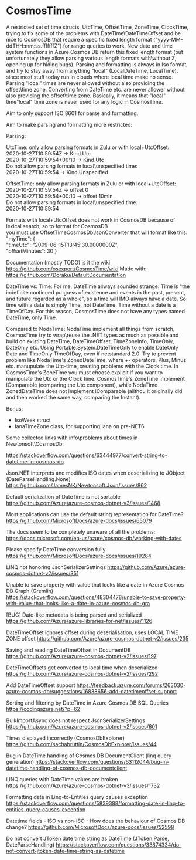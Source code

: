 # CosmosTime
A restricted set of time structs, UtcTime, OffsetTime, ZoneTime, ClockTime, trying to fix some of the problems with DateTime\DateTimeOffset and be nice to CosmosDB that require a specific fixed length format ("yyyy-MM-ddTHH:mm:ss.fffffffZ") for range queries to work. New date and time system functions in Azure Cosmos DB return this fixed length format (but unfortunately they allow parsing various length formats with\without Z, opening up for hiding bugs).
Parsing and formatting is always in Iso format, and try to stay away from anything "local" (LocalDateTime, LocalTime), since most stuff today run in clouds where local time make no sense.
Parsing "local" times are never allowed without also providing the offset\time zone. Converting from DateTime etc. are never allower without also providing the offset\time zone.
Basically, it means that "local" time\"local" time zone is never used for any logic in CosmosTime.

Aim to only support ISO 8601 for parse and formatting.  

Aim to make parsing and formatting more restricted:  

Parsing:

UtcTime: only allow parsing formats in Zulu or with local+UtcOffset:  
2020-10-27T10:59:54Z -> Kind.Utc  
2020-10-27T10:59:54+00:10  -> Kind.Utc  
Do not allow parsing formats in local\unspecified time:  
2020-10-27T10:59:54 -> Kind.Unspecified  
  
OffsetTime: only allow parsing formats in Zulu or with local+UtcOffset:  
2020-10-27T10:59:54Z -> offset 0  
2020-10-27T10:59:54+00:10  -> offset 10min  
Do not allow parsing formats in local\unspecified time:  
2020-10-27T10:59:54  
  
Formats with local+UtcOffset does not work in CosmosDB because of lexical search, so to format for CosmosDB  
you must use OffsetTimeCosmosDbJsonConverter that will format like this:  
"myTime":
{  
 "timeUtc": "2009-06-15T13:45:30.0000000Z",  
 "offsetMinutes": 30
}  

Documentation (mostly TODO) is it the wiki: https://github.com/osexpert/CosmosTime/wiki
Made with: https://github.com/Doraku/DefaultDocumentation

DateTime vs. Time:
For me, DateTime allways sounded strange. Time is "the indefinite continued progress of existence and events in the past, present, and future regarded as a whole", so a time will IMO always have a date.
So time with a date is simply Time, not DateTime.
Time without a date is a TimeOfDay.
For this reason, CosmosTime does not have any types named DateTime, only Time.

Compared to NodaTime:
NodaTime implement all things from scratch, CosmosTime try to wrap\reuse the .NET types as much as possible and build on existing DateTime, DateTimeOffset, TimeZoneInfo, TimeOnly, DateOnly etc.
Using Portable.System.DateTimeOnly to enable DateOnly Date and TimeOnly TimeOfDay, even if netstandard 2.0.
Try to prevent problem like NodaTime's ZonedDateTime, where +- operators, Plus, Minus etc. manupulate the Utc-time, creating problems with the Clock time. In CosmosTime's ZoneTime you must choose explicit if you want to manipulate the Utc or the Clock time.
CosmosTime's ZoneTime implement IComparable (comparing the Utc component), while NodaTime ZonedDateTime does not implement IComparable (allthou it originally did and then worked the same way, comparing the Instant).

Bonus:
* IsoWeek struct
* IanaTimeZone class, for supporting Iana on pre-NET6.

Some collected links with info\problems about times in Newtonsoft\CosmosDb:

https://stackoverflow.com/questions/63444977/convert-string-to-datetime-in-cosmos-db

Json.NET interprets and modifies ISO dates when deserializing to JObject (DateParseHandling.None)
https://github.com/JamesNK/Newtonsoft.Json/issues/862

Default serialization of DateTime is not sortable
https://github.com/Azure/azure-cosmos-dotnet-v3/issues/1468

Most applications can use the default string representation for DateTime?
https://github.com/MicrosoftDocs/azure-docs/issues/65079

The docs seem to be completely unaware of all the problems:
https://docs.microsoft.com/en-us/azure/cosmos-db/working-with-dates

Please specify DateTime conversion fully
https://github.com/MicrosoftDocs/azure-docs/issues/19284

LINQ not honoring JsonSerializerSettings
https://github.com/Azure/azure-cosmos-dotnet-v2/issues/351

Unable to save property with value that looks like a date in Azure Cosmos DB Graph (Gremlin)
https://stackoverflow.com/questions/48304478/unable-to-save-property-with-value-that-looks-like-a-date-in-azure-cosmos-db-gra

[BUG] Date-like metadata is being parsed and serialized
https://github.com/Azure/azure-libraries-for-net/issues/1126

DateTimeOffset ignores offset during deserialisation, uses LOCAL TIME ZONE offset
https://github.com/Azure/azure-cosmos-dotnet-v2/issues/235

Saving and reading DateTimeOffset in DocumentDB
https://github.com/Azure/azure-cosmos-dotnet-v2/issues/197

DateTimeOffsets get converted to local time when deserialized
https://github.com/Azure/azure-cosmos-dotnet-v2/issues/292

Add DateTimeOffset support 
https://feedback.azure.com/forums/263030-azure-cosmos-db/suggestions/16838656-add-datetimeoffset-support

Sorting and filtering by DateTime in Azure Cosmos DB SQL Queries
https://codingazure.net/?p=62

BulkImportAsync does not respect JsonSerializerSettings
https://github.com/Azure/azure-cosmos-dotnet-v2/issues/601

Times displayed incorrectly (CosmosDbExplorer)
https://github.com/sachabruttin/CosmosDbExplorer/issues/44

Bug in DateTime handling of Cosmos DB DocumentClient (linq query generation)
https://stackoverflow.com/questions/63112044/bug-in-datetime-handling-of-cosmos-db-documentclient

LINQ queries with DateTime values are broken
https://github.com/Azure/azure-cosmos-dotnet-v3/issues/1732

Formatting date in Linq-to-Entities query causes exception
https://stackoverflow.com/questions/5839388/formatting-date-in-linq-to-entities-query-causes-exception

Datetime fields - ISO vs non-ISO - How does the behaviour of Cosmos DB change? 
https://github.com/MicrosoftDocs/azure-docs/issues/52598

Do not convert JToken date time string as DateTime (JToken.Parse, DateParseHandling)
https://stackoverflow.com/questions/33874334/do-not-convert-jtoken-date-time-string-as-datetime
